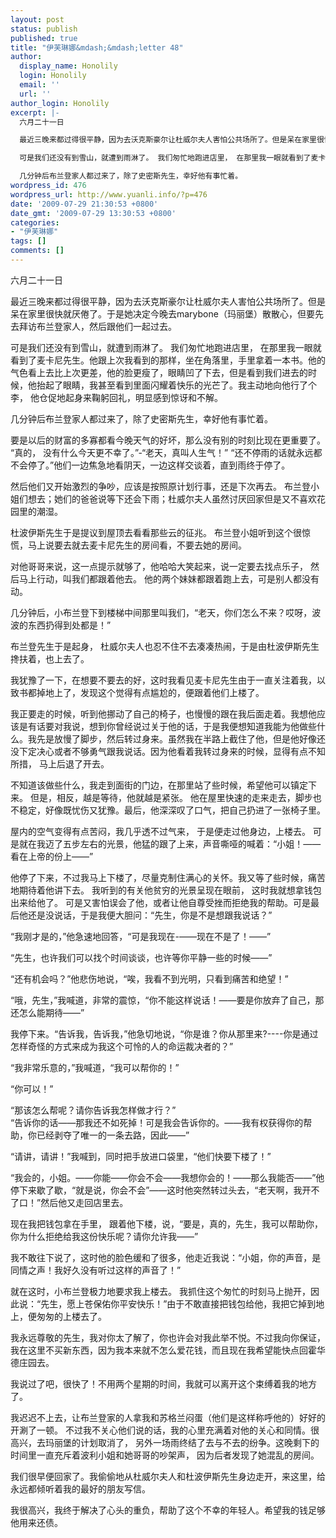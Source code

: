 ```yaml
---
layout: post
status: publish
published: true
title: "伊芙琳娜&mdash;&mdash;letter 48"
author:
  display_name: Honolily
  login: Honolily
  email: ''
  url: ''
author_login: Honolily
excerpt: |-
  六月二十一日

  最近三晚来都过得很平静，因为去沃克斯豪尔让杜威尔夫人害怕公共场所了。但是呆在家里很快就厌倦了。于是她决定今晚去marybone（玛丽堡）散散心，但要先去拜访布兰登家人，然后跟他们一起过去。

  可是我们还没有到雪山，就遭到雨淋了。 我们匆忙地跑进店里， 在那里我一眼就看到了麦卡尼先生。他跟上次我看到的那样，坐在角落里，手里拿着一本书。他的气色看上去比上次更差，他的脸更瘦了，眼睛凹了下去，但是看到我们进去的时候，他抬起了眼睛，我甚至看到里面闪耀着快乐的光芒了。我主动地向他行了个李， 他仓促地起身来鞠躬回礼，明显感到惊讶和不解。

  几分钟后布兰登家人都过来了，除了史密斯先生，幸好他有事忙着。
wordpress_id: 476
wordpress_url: http://www.yuanli.info/?p=476
date: '2009-07-29 21:30:53 +0800'
date_gmt: '2009-07-29 13:30:53 +0800'
categories:
- "伊芙琳娜"
tags: []
comments: []
---
```

<p>六月二十一日</p>
<p>最近三晚来都过得很平静，因为去沃克斯豪尔让杜威尔夫人害怕公共场所了。但是呆在家里很快就厌倦了。于是她决定今晚去marybone（玛丽堡）散散心，但要先去拜访布兰登家人，然后跟他们一起过去。</p>
<p>可是我们还没有到雪山，就遭到雨淋了。 我们匆忙地跑进店里， 在那里我一眼就看到了麦卡尼先生。他跟上次我看到的那样，坐在角落里，手里拿着一本书。他的气色看上去比上次更差，他的脸更瘦了，眼睛凹了下去，但是看到我们进去的时候，他抬起了眼睛，我甚至看到里面闪耀着快乐的光芒了。我主动地向他行了个李， 他仓促地起身来鞠躬回礼，明显感到惊讶和不解。</p>
<p>几分钟后布兰登家人都过来了，除了史密斯先生，幸好他有事忙着。<a id="more"></a><a id="more-476"></a></p>
<p>要是以后的财富的多寡都看今晚天气的好坏，那么没有别的时刻比现在更重要了。 &ldquo;真的， 没有什么今天更不幸了。&rdquo;-&ldquo;老天，真叫人生气！&rdquo; &ldquo;还不停雨的话就永远都不会停了。&rdquo;他们一边焦急地看阴天，一边这样交谈着，直到雨终于停了。</p>
<p>然后他们又开始激烈的争吵，应该是按照原计划行事，还是下次再去。 布兰登小姐们想去；她们的爸爸说等下还会下雨；杜威尔夫人虽然讨厌回家但是又不喜欢花园里的潮湿。</p>
<p>杜波伊斯先生于是提议到屋顶去看看那些云的征兆。 布兰登小姐听到这个很惊慌，马上说要去就去麦卡尼先生的房间看，不要去她的房间。</p>
<p>对他哥哥来说，这一点提示就够了，他哈哈大笑起来，说一定要去找点乐子， 然后马上行动，叫我们都跟着他去。 他的两个妹妹都跟着跑上去，可是别人都没有动。</p>
<p>几分钟后，小布兰登下到楼梯中间那里叫我们，&ldquo;老天，你们怎么不来？哎呀，波波的东西扔得到处都是！&rdquo;</p>
<p>布兰登先生于是起身， 杜威尔夫人也忍不住不去凑凑热闹，于是由杜波伊斯先生搀扶着，也上去了。</p>
<p>我犹豫了一下，在想要不要去的好，这时我看见麦卡尼先生由于一直关注着我，以致书都掉地上了，发现这个觉得有点尴尬的，便跟着他们上楼了。</p>
<p>我正要走的时候，听到他挪动了自己的椅子，也慢慢的跟在我后面走着。我想他应该是有话要对我说，想到你曾经说过关于他的话，于是我便想知道我能为他做些什么。我先是放慢了脚步，然后转过身来。虽然我在半路上截住了他，但是他好像还没下定决心或者不够勇气跟我说话。因为他看着我转过身来的时候，显得有点不知所措， 马上后退了开去。</p>
<p>不知道该做些什么，我走到面街的门边，在那里站了些时候，希望他可以镇定下来。 但是，相反，越是等待，他就越是紧张。 他在屋里快速的走来走去，脚步也不稳定，好像既忧伤又犹豫。最后，他深深叹了口气，把自己扔进了一张椅子里。</p>
<p>屋内的空气变得有点苦闷，我几乎透不过气来， 于是便走过他身边，上楼去。 可是就在我迈了五步左右的光景，他猛的跟了上来，声音嘶哑的喊着：&ldquo;小姐！&mdash;&mdash;看在上帝的份上&mdash;&mdash;&rdquo;</p>
<p>他停了下来，不过我马上下楼了，尽量克制住满心的关怀。我又等了些时候，痛苦地期待着他讲下去。 我听到的有关他贫穷的光景呈现在眼前， 这时我就想拿钱包出来给他了。 可是又害怕误会了他，或者让他自尊受挫而拒绝我的帮助。可是最后他还是没说话，于是我便大胆问：&ldquo;先生，你是不是想跟我说话？&rdquo;</p>
<p>&ldquo;我刚才是的，&rdquo;他急速地回答，&ldquo;可是我现在-&mdash;&mdash;现在不是了！&mdash;&mdash;&rdquo;</p>
<p>&ldquo;先生，也许我们可以找个时间谈谈，也许等你平静一些的时候&mdash;&mdash;&rdquo;</p>
<p>&ldquo;还有机会吗？&rdquo;他悲伤地说，&ldquo;唉，我看不到光明，只看到痛苦和绝望！&rdquo;</p>
<p>&ldquo;哦，先生，&rdquo;我喊道，非常的震惊，&ldquo;你不能这样说话！&mdash;&mdash;要是你放弃了自己，那还怎么能期待&mdash;&mdash;&rdquo;</p>
<p>我停下来。&ldquo;告诉我，告诉我，&rdquo;他急切地说，&ldquo;你是谁？你从那里来?----你是通过怎样奇怪的方式来成为我这个可怜的人的命运裁决者的？&rdquo;</p>
<p>&ldquo;我非常乐意的，&rdquo;我喊道，&ldquo;我可以帮你的！&rdquo;</p>
<p>&ldquo;你可以！&rdquo;</p>
<p>&ldquo;那该怎么帮呢？请你告诉我怎样做才行？&rdquo;<br />
&ldquo;告诉你的话&mdash;&mdash;那我还不如死掉！可是我会告诉你的。&mdash;&mdash;我有权获得你的帮助，你已经剥夺了唯一的一条去路，因此&mdash;&mdash;&rdquo;</p>
<p>&ldquo;请讲，请讲！&rdquo;我喊到，同时把手放进口袋里，&ldquo;他们快要下楼了！&rdquo;</p>
<p>&ldquo;我会的，小姐。&mdash;&mdash;你能&mdash;&mdash;你会不会&mdash;&mdash;我想你会的！&mdash;&mdash;那么我能否&mdash;&mdash;&rdquo;他停下来歇了歇，&ldquo;就是说，你会不会&rdquo;&mdash;&mdash;这时他突然转过头去，&ldquo;老天啊，我开不了口！&rdquo;然后他又走回店里去。</p>
<p>现在我把钱包拿在手里， 跟着他下楼，说，&ldquo;要是，真的，先生，我可以帮助你，你为什么拒绝给我这份快乐呢？请你允许我&mdash;&mdash;&rdquo;</p>
<p>我不敢往下说了，这时他的脸色缓和了很多，他走近我说：&ldquo;小姐，你的声音，是同情之声！我好久没有听过这样的声音了！&rdquo;</p>
<p>就在这时，小布兰登极力地要求我上楼去。 我抓住这个匆忙的时刻马上抛开，因此说：&ldquo;先生，愿上苍保佑你平安快乐！&rdquo;由于不敢直接把钱包给他，我把它掉到地上，便匆匆的上楼去了。</p>
<p>我永远尊敬的先生，我对你太了解了，你也许会对我此举不悦。不过我向你保证，我在这里不买新东西，因为我本来就不怎么爱花钱，而且现在我希望能快点回霍华德庄园去。</p>
<p>我说过了吧，很快了！不用两个星期的时间，我就可以离开这个束缚着我的地方了。</p>
<p>我迟迟不上去，让布兰登家的人拿我和苏格兰闷蛋（他们是这样称呼他的）好好的开涮了一顿。 不过我不关心他们说的话，我的心里充满着对他的关心和同情。很高兴，去玛丽堡的计划取消了， 另外一场雨终结了去与不去的纷争。这晚剩下的时间里一直充斥着波利小姐和她哥哥的吵架声， 因为后者发现了她混乱的房间。</p>
<p>我们很早便回家了。我偷偷地从杜威尔夫人和杜波伊斯先生身边走开，来这里，给永远都倾听着我的最好的朋友写信。</p>
<p>我很高兴，我终于解决了心头的重负，帮助了这个不幸的年轻人。希望我的钱足够他用来还债。</p>
